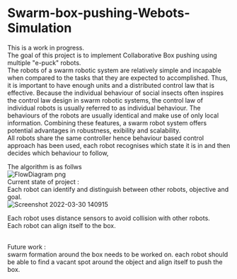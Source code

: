 # Swarm-box-pushing-Webots-Simulation 

This is a work in progress.</br>
The goal of this project is to implement Collaborative Box pushing using multiple "e-puck" robots.</br>
The robots of a swarm robotic system are relatively simple and
incapable when compared to the tasks that they are expected to accomplished. Thus, it is important to have
enough units and a distributed control law that is effective.
Because the individual behaviour of social insects often inspires the control law design in swarm robotic systems, the
control law of individual robots is usually referred to as individual behaviour. The behaviours of the robots are usually
identical and make use of only local information. Combining
these features, a swarm robot system offers potential advantages in robustness, 
exibility and scalability.</br>
All robots share the same controller hence behaviour based control approach has been used,  each robot recognises which state it is in and then decides which behaviour to follow,

The algorithm is as follws </br>
![FlowDiagram png](https://user-images.githubusercontent.com/15308488/160833026-b45e6626-4e49-4df2-b2a1-129522b20c47.jpg)</br>
Current state of project : </br>
Each robot can identify and distinguish between other robots, objective and goal.</br>![Screenshot 2022-03-30 140915](https://user-images.githubusercontent.com/15308488/160834348-6ea4d97f-99ea-4da3-b569-52c64b7bf1f5.jpg)</br>

Each robot uses distance sensors to avoid collision with other robots.</br>
Each robot can align itself to the box.</br></br>


Future work :</br>
swarm formation around the box needs to be worked on. each robot should be able to find a vacant spot around the object and align itself to push the box.</br>
